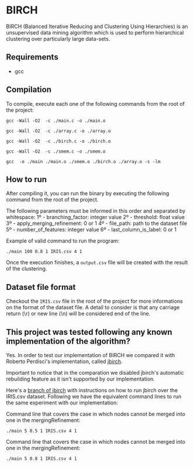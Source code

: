 # BIRCH

BIRCH (Balanced Iterative Reducing and Clustering Using Hierarchies) is an unsupervised data mining algorithm which is used to perform hierarchical clustering over particularly large data-sets.

## Requirements
* gcc

## Compilation

To compile, execute each one of the following commands from the root of the project:

```
gcc -Wall -O2  -c ./main.c -o ./main.o 
```
```
gcc -Wall -O2  -c ./array.c -o ./array.o 
```
```
gcc -Wall -O2  -c ./birch.c -o ./birch.o 
```
```
gcc -Wall -O2  -c ./smem.c -o ./smem.o 
```
```
gcc  -o ./main ./main.o ./smem.o ./birch.o ./array.o -s -lm
```

## How to run

After compiling it, you can run the binary by executing the following command from the root of the project.

The following parameters must be informed in this order and separated by whitespace:
1º - branching_factor: integer value
2º - threshold: float value
3º - apply_merging_refinement: 0 or 1
4º - file_path: path to the dataset file
5º - number_of_features: integer value
6º - last_column_is_label: 0 or 1

Example of valid command to run the program:

```
./main 100 0.8 1 IRIS.csv 4 1
```

Once the execution finishes, a `output.csv` file will be created with the result of the clustering.


## Dataset file format

Checkout the `IRIS.csv` file in the root of the project for more informations on the format of the dataset file.
A detail to consider is that any carriage return (\r) or new line (\n) will be considered end of the line.

## This project was tested following any known implementation of the algorithm?

Yes. In order to test our implementation of BIRCH we compared it with Roberto Perdisci's implementation, called [jbirch](https://github.com/perdisci/jbirch).

Important to notice that in the comparation we disabled jbirch's automatic rebuilding feature as it isn't supported by our implementation.

Here's a [branch of jbirch](https://github.com/douglas444/jbirch) with instructions on how to run jbirch over the IRIS.csv dataset. Following we have the equivalent command lines to run the same experiment with our implementation:

Command line that covers the case in which nodes cannot be merged into one in the mergingRefinement:

```
./main 5 0.5 1 IRIS.csv 4 1
```

Command line that covers the case in which nodes cannot be merged into one in the mergingRefinement:
```
./main 5 0.8 1 IRIS.csv 4 1
```

